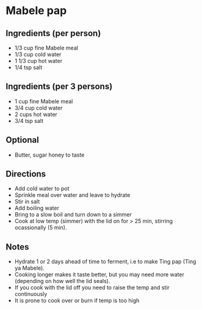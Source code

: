 # Mabele pap

## Ingredients (per person)
* 1/3 cup fine Mabele meal
* 1/3 cup cold water
* 1 1/3 cup hot water
* 1/4 tsp salt

## Ingredients (per 3 persons)
* 1 cup fine Mabele meal
* 3/4 cup cold water
* 2 cups hot water
* 3/4 tsp salt

## Optional
* Butter, sugar honey to taste

## Directions
* Add cold water to pot
* Sprinkle meal over water and leave to hydrate
* Stir in salt
* Add boiling water
* Bring to a slow boil and turn down to a simmer
* Cook at low temp (simmer) with the lid on for > 25 min, stirring ocassionally (5 min).

## Notes
* Hydrate 1 or 2 days ahead of time to ferment, i.e to make Ting pap (Ting ya Mabele).
* Cooking longer makes it taste better, but you may need more water (depending on how well the lid seals).
* If you cook with the lid off you need to raise the temp and stir continuously
* It is prone to cook over or burn if temp is too high
